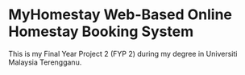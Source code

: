 # MyHomestay Web-Based Online Homestay Booking System
 This is my Final Year Project 2 (FYP 2) during my degree in Universiti Malaysia Terengganu.
